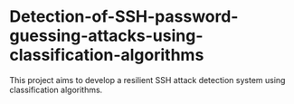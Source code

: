 # Detection-of-SSH-password-guessing-attacks-using-classification-algorithms
This project aims to develop a resilient SSH attack detection system using classification algorithms.
